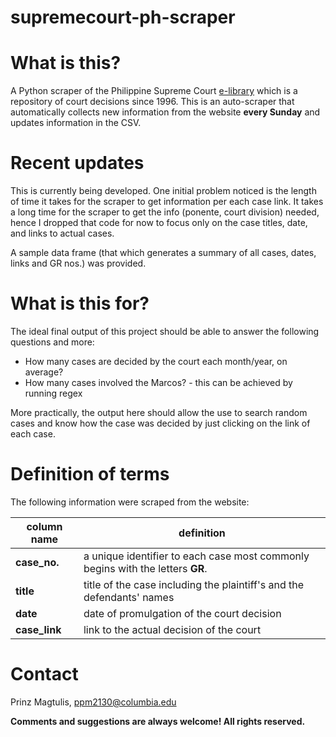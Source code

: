 # supremecourt-ph-scraper

# What is this?

A Python scraper of the Philippine Supreme Court [e-library](https://elibrary.judiciary.gov.ph/) which is a repository of court decisions since 1996.
This is an auto-scraper that automatically collects new information from the website **every Sunday** and updates information in the CSV. 

# Recent updates

This is currently being developed. One initial problem noticed is the length of time it takes for the scraper to get information per each case link.
It takes a long time for the scraper to get the info (ponente, court division) needed, hence I dropped that code for now to focus only on the case titles, date,
and links to actual cases.

A sample data frame (that which generates a summary of all cases, dates, links and GR nos.) was provided.

# What is this for?

The ideal final output of this project should be able to answer the following questions and more:

* How many cases are decided by the court each month/year, on average?
* How many cases involved the Marcos? - this can be achieved by running regex

More practically, the output here should allow the use to search random cases and know how the case was decided by just clicking on the link of each case.

# Definition of terms

The following information were scraped from the website:

|column name|definition|
|---|---|
|**case_no.**|a unique identifier to each case most commonly begins with the letters **GR**.| 
|**title**|title of the case including the plaintiff's and the defendants' names|
|**date**|date of promulgation of the court decision|
|**case_link**|link to the actual decision of the court|  

# Contact

Prinz Magtulis, [ppm2130@columbia.edu](mailto:ppm2130@columbia.edu)

**Comments and suggestions are always welcome! All rights reserved.**
